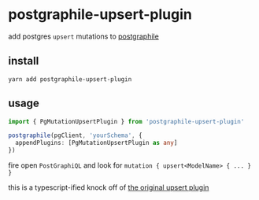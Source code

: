 # postgraphile-upsert-plugin

add postgres `upsert` mutations to [postgraphile](https://www.graphile.org/postgraphile)

## install

`yarn add postgraphile-upsert-plugin`

## usage

```ts
import { PgMutationUpsertPlugin } from 'postgraphile-upsert-plugin'

postgraphile(pgClient, 'yourSchema', {
  appendPlugins: [PgMutationUpsertPlugin as any]
})
```

fire open `PostGraphiQL` and look for `mutation { upsert<ModelName> { ... } }`

this is a typescript-ified knock off of [the original upsert plugin](https://github.com/einarjegorov/graphile-upsert-plugin/blob/master/index.js)
